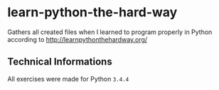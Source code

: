 learn-python-the-hard-way
=========================
Gathers all created files when I learned to program properly in Python according to http://learnpythonthehardway.org/

Technical Informations
----------------------

All exercises were made for Python `3.4.4`
